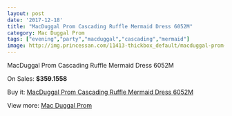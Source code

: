 ```yaml
---
layout: post
date: '2017-12-18'
title: "MacDuggal Prom Cascading Ruffle Mermaid Dress 6052M"
category: Mac Duggal Prom
tags: ["evening","party","macduggal","cascading","mermaid"]
image: http://img.princessan.com/11413-thickbox_default/macduggal-prom-cascading-ruffle-mermaid-dress-6052m.jpg
---
```

MacDuggal Prom Cascading Ruffle Mermaid Dress 6052M

On Sales: **$359.1558**
<a href="https://www.princessan.com/en/mac-duggal-prom/5321-macduggal-prom-cascading-ruffle-mermaid-dress-6052m.html"><amp-img layout="responsive" width="600" height="600" src="//img.princessan.com/11413-thickbox_default/macduggal-prom-cascading-ruffle-mermaid-dress-6052m.jpg" alt="MacDuggal Prom Cascading Ruffle Mermaid Dress 6052M 0" /></a>

Buy it: [MacDuggal Prom Cascading Ruffle Mermaid Dress 6052M](https://www.princessan.com/en/mac-duggal-prom/5321-macduggal-prom-cascading-ruffle-mermaid-dress-6052m.html "MacDuggal Prom Cascading Ruffle Mermaid Dress 6052M")

View more: [Mac Duggal Prom](https://www.princessan.com/en/42-mac-duggal-prom "Mac Duggal Prom")